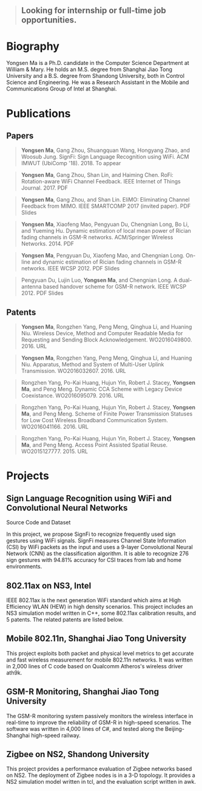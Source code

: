 > ## Looking for internship or full-time job opportunities.

# Biography
Yongsen Ma is a Ph.D. candidate in the Computer Science Department at William & Mary. He holds an M.S. degree from Shanghai Jiao Tong University and a B.S. degree from Shandong University, both in Control Science and Engineering. He was a Research Assistant in the Mobile and Communications Group of Intel at Shanghai.


# Publications
## Papers
>**Yongsen Ma**, Gang Zhou, Shuangquan Wang, Hongyang Zhao, and Woosub Jung. SignFi: Sign Language Recognition using WiFi. ACM IMWUT (UbiComp '18). 2018. To appear

>**Yongsen Ma**, Gang Zhou, Shan Lin, and Haiming Chen. RoFi: Rotation-aware WiFi Channel Feedback. IEEE Internet of Things Journal. 2017. PDF

>**Yongsen Ma**, Gang Zhou, and Shan Lin. EliMO: Eliminating Channel Feedback from MIMO. IEEE SMARTCOMP 2017 (invited paper). PDF Slides

>**Yongsen Ma**, Xiaofeng Mao, Pengyuan Du, Chengnian Long, Bo Li, and Yueming Hu. Dynamic estimation of local mean power of Rician fading channels in GSM-R networks. ACM/Springer Wireless Networks. 2014. PDF

>**Yongsen Ma**, Pengyuan Du, Xiaofeng Mao, and Chengnian Long. On-line and dynamic estimation of Rician fading channels in GSM-R networks. IEEE WCSP 2012. PDF Slides

>Pengyuan Du, Lujin Luo, **Yongsen Ma**, and Chengnian Long. A dual-antenna based handover scheme for GSM-R network. IEEE WCSP 2012. PDF Slides

## Patents
>**Yongsen Ma**, Rongzhen Yang, Peng Meng, Qinghua Li, and Huaning Niu. Wireless Device, Method and Computer Readable Media for Requesting and Sending Block Acknowledgement. WO2016049800. 2016. URL

>**Yongsen Ma**, Rongzhen Yang, Peng Meng, Qinghua Li, and Huaning Niu. Apparatus, Method and System of Multi-User Uplink Transmission. WO2016032607. 2016. URL

>Rongzhen Yang, Po-Kai Huang, Hujun Yin, Robert J. Stacey, **Yongsen Ma**, and Peng Meng. Dynamic CCA Scheme with Legacy Device Coexistance. WO2016095079. 2016. URL

>Rongzhen Yang, Po-Kai Huang, Hujun Yin, Robert J. Stacey, **Yongsen Ma**, and Peng Meng. Scheme of Finite Power Transmission Statuses for Low Cost Wireless Broadband Communication System. WO2016041166. 2016. URL

>Rongzhen Yang, Po-Kai Huang, Hujun Yin, Robert J. Stacey, **Yongsen Ma**, and Peng Meng. Access Point Assisted Spatial Reuse. WO2015127777. 2015. URL


# Projects
## Sign Language Recognition using WiFi and Convolutional Neural Networks
Source Code and Dataset

In this project, we propose SignFi to recognize frequently used sign gestures using WiFi signals. SignFi measures Channel State Information (CSI) by WiFi packets as the input and uses a 9-layer Convolutional Neural Network (CNN) as the classification algorithm. It is able to recognize 276 sign gestures with 94.81% accuracy for CSI traces from lab and home environments.

## 802.11ax on NS3, Intel
IEEE 802.11ax is the next generation WiFi standard which aims at High Efficiency WLAN (HEW) in high density scenarios. This project includes an NS3 simulation model written in C++, some 802.11ax calibration results, and 5 patents. The related patents are listed below.

## Mobile 802.11n, Shanghai Jiao Tong University
This project exploits both packet and physical level metrics to get accurate and fast wireless measurement for mobile 802.11n networks. It was written in 2,000 lines of C code based on Qualcomm Atheros's wireless driver ath9k.

## GSM-R Monitoring, Shanghai Jiao Tong University
The GSM-R monitoring system passively monitors the wireless interface in real-time to improve the reliability of GSM-R in high-speed scenarios. The software was written in 4,000 lines of C#, and tested along the Beijing-Shanghai high-speed railway.

## Zigbee on NS2, Shandong University
This project provides a performance evaluation of Zigbee networks based on NS2. The deployment of Zigbee nodes is in a 3-D topology. It provides a NS2 simulation model written in tcl, and the evaluation script written in awk.


<p>
<a href="/" class="brand" target="_blank" title="http://yongsen.github.io/">
  <i class="fa fa-home fa-2x" style="color:black"></i>
</a>
<a href="https://github.com/yongsen" class="brand" target="_blank" title="https://github.com/yongsen">
  <i class="fa fa-github fa-2x" style="color:black"></i>
</a>
<a href="https://linkedin.com/in/yongsen" class="brand" target="_blank" title="https://linkedin.com/in/yongsen">
  <i class="fa fa-linkedin-square fa-2x" style="color:black"></i>
</a>
</p>